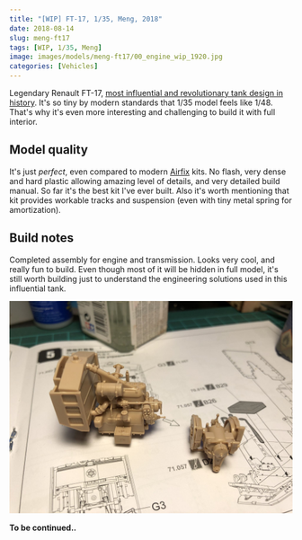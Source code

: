 ```yaml
---
title: "[WIP] FT-17, 1/35, Meng, 2018"
date: 2018-08-14
slug: meng-ft17
tags: [WIP, 1/35, Meng]
image: images/models/meng-ft17/00_engine_wip_1920.jpg
categories: [Vehicles]
---
```


Legendary Renault FT-17, [most influential and revolutionary tank design in history](https://en.wikipedia.org/wiki/Renault_FT).
It's so tiny by modern standards that 1/35 model feels like 1/48. That's why it's even more interesting and challenging to build it with full interior.

## Model quality
It's just *perfect*, even compared to modern [Airfix](/tags/airfix) kits. No flash, very dense and hard plastic allowing amazing level of details, and very detailed build manual.
So far it's the best kit I've ever built. Also it's worth mentioning that kit provides workable tracks and suspension (even with tiny metal spring for amortization).

## Build notes

Completed assembly for engine and transmission. Looks very cool, and really fun to build. Even though most of it will be hidden in full model, it's still worth building just to understand the engineering solutions used in this influential tank.

![engine WIP](/images/models/meng-ft17/00_engine_wip_1920.jpg)

**To be continued..**
